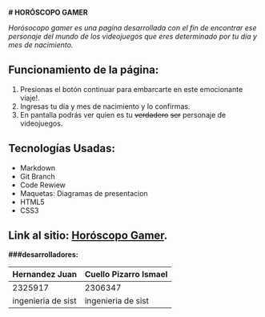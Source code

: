 **# HORÓSCOPO GAMER**
 
*Horósocopo gamer es una pagína desarrollada con el fin de encontrar ese personaje del mundo de los videojuegos
que eres determinado por tu día y mes de nacimiento.*

## Funcionamiento de la página:

1. Presionas el botón continuar para embarcarte en este emocionante viaje!.
2. Ingresas tu día y mes de nacimiento y lo confirmas.
3. En pantalla podrás ver quien es tu ~~verdadero~~ ~~ser~~ personaje de videojuegos.

## Tecnologías Usadas: ##

- Markdown
- Git Branch
- Code Rewiew
- Maquetas: Diagramas de presentacion
- HTML5
- CSS3

## Link al sitio: [Horóscopo Gamer](https://ucc-labcompu2.github.io/proyecto2024-cuello-hernandez/).

**###desarrolladores:**

 | Hernandez Juan      | Cuello Pizarro Ismael |
 |---------------------|-----------------------|
 |2325917              |        2306347        |
 |ingenieria de sist   | ingenieria de sist    |
